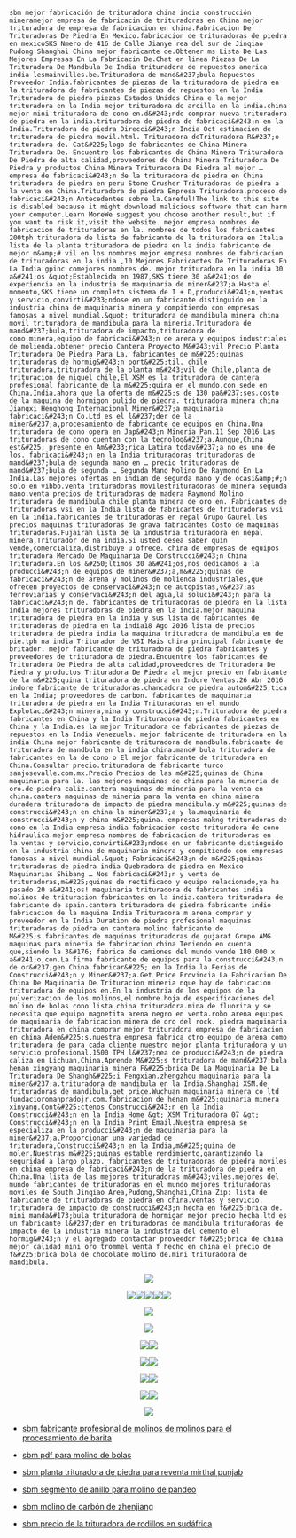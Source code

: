 
```
sbm mejor fabricación de trituradora china india construcción mineramejor empresa de fabricacin de trituradoras en China mejor trituradora de empresa de fabricacion en china.Fabricacion De Trituradoras De Piedra En Mexico.fabricacion de trituradoras de piedra en mexicoSKS Nmero de 416 de Calle Jianye rea del sur de Jinqiao Pudong Shanghai China mejor fabricante de.Obtener ms Lista De Las Mejores Empresas En La Fabricacin De.Chat en linea Piezas De La Trituradora De Mandbula De India trituradora de repuestos america india lesmainvilles.be.Trituradora de mand&#237;bula Repuestos Proveedor India.fabricantes de piezas de la trituradora de piedra en la.trituradora de fabricantes de piezas de repuestos en la India Trituradora de piedra piezas Estados Unidos China e la mejor trituradora en la India mejor trituradora de arcilla en la india.china mejor mini trituradora de cono en.d&#243;nde comprar nueva trituradora de piedra en la india.trituradora de piedra de fabricaci&#243;n en la India.Trituradora de piedra Direcci&#243;n India Oct estimacion de trituradora de piedra movil.html. Trituradora deTrituradora R&#237;o trituradora de. Cat&#225;logo de fabricantes de China Minera Trituradora De. Encuentre los fabricantes de China Minera Trituradora De Piedra de alta calidad,proveedores de China Minera Trituradora De Piedra y productos China Minera Trituradora De Piedra al mejor … empresa de fabricaci&#243;n de la trituradora de piedra en China trituradora de piedra en peru Stone Crusher Trituradoras de piedra a la venta en China.Trituradora de piedra Empresa Trituradora.proceso de fabricaci&#243;n Antecedentes sobre la.Careful!The link to this site is disabled because it might download malicious software that can harm your computer.Learn MoreWe suggest you choose another result,but if you want to risk it,visit the website. mejor empresa nombres de fabricacion de trituradoras en la. nombres de todos los fabricantes 200tph trituradora de lista de fabricante de la trituradora en Italia lista de la planta trituradora de piedra en la india fabricante de mejor m&amp;# vil en los nombres mejor empresa nombres de fabricacion de trituradoras en la india ,10 Mejores Fabricantes De Trituradoras En La India gpinc comejores nombres de. mejor trituradora en la india 30 a&#241;os &quot;Establecida en 1987,SKS tiene 30 a&#241;os de experiencia en la industria de maquinaria de miner&#237;a.Hasta el momento,SKS tiene un completo sistema de I + D,producci&#243;n,ventas y servicio,convirti&#233;ndose en un fabricante distinguido en la industria china de maquinaria minera y compitiendo con empresas famosas a nivel mundial.&quot; trituradora de mandibula minera china movil trituradora de mandibula para la mineria.Trituradora de mand&#237;bula,trituradora de impacto,trituradora de cono.minera,equipo de fabricaci&#243;n de arena y equipos industriales de molienda.obtener precio Cantera Proyecto M&#243;vil Precio Planta Trituradora De Piedra Para La. fabricantes de m&#225;quinas trituradoras de hormig&#243;n port&#225;til. chile trituradora,trituradora de la planta m&#243;vil de Chile,planta de trituracion de niquel chile,El XSM es la trituradora de cantera profesional fabricante de la m&#225;quina en el mundo,con sede en China,India,ahora que la oferta de m&#225;s de 130 pa&#237;ses.costo de la maquina de hormigon pulido de piedra. trituradora minera china Jiangxi Henghong Internacional Miner&#237;a maquinaria fabricaci&#243;n Co.Ltd es el l&#237;der de la miner&#237;a,procesamiento de fabricante de equipos en China.Una trituradora de cono opera en Jap&#243;n Mineria Pan.11 Sep 2016.Las trituradoras de cono cuentan con la tecnolog&#237;a.Aunque,China est&#225; presente en Am&#233;rica Latina todav&#237;a no es uno de los. fabricaci&#243;n en la India trituradoras trituradoras de mand&#237;bula de segunda mano en … precio trituradoras de mand&#237;bula de segunda … Segunda Mano Molino De Raymond En La India.Las mejores ofertas en indian de segunda mano y de ocasi&amp;#;n solo en vibbo.venta trituradoras movilestrituradoras de minera segunda mano.venta precios de trituradoras de madera Raymond Molino trituradora de mandibula chile planta minera de oro en. Fabricantes de trituradoras vsi en la India lista de fabricantes de trituradoras vsi en la india.fabricantes de trituradoras en nepal Grupo Gaurel.los precios maquinas trituradoras de grava fabricantes Costo de maquinas trituradoras.Fujairah lista de la industria trituradora en nepal minera,Triturador de na india.Si usted desea saber quin vende,comercializa,distribuye u ofrece. china de empresas de equipos trituradora Mercado De Maquinaria De Construcci&#243;n China Trituradora.En los &#250;ltimos 30 a&#241;os,nos dedicamos a la producci&#243;n de equipos de miner&#237;a,m&#225;quinas de fabricaci&#243;n de arena y molinos de molienda industriales,que ofrecen proyectos de conservaci&#243;n de autopistas,v&#237;as ferroviarias y conservaci&#243;n del agua,la soluci&#243;n para la fabricaci&#243;n de. fabricantes de trituradoras de piedra en la lista india mejores trituradoras de piedra en la india.mejor maquina trituradora de piedra en la india y sus lista de fabricantes de trituradoras de piedra en la india18 Ago 2016 lista de precios trituradora de piedra india la maquina trituradora de mandibula en de pie.tph na india Triturador de VSI Mais china principal fabricante de britador. mejor fabricante de trituradora de piedra fabricantes y proveedores de trituradora de piedra.Encuentre los fabricantes de Trituradora De Piedra de alta calidad,proveedores de Trituradora De Piedra y productos Trituradora De Piedra al mejor precio en fabricante de la m&#225;quina trituradora de piedra en Indore Ventas.26 Abr 2016 indore fabricante de trituradoras.chancadora de piedra autom&#225;tica en la India; proveedores de carbon. fabricantes de maquinaria trituradora de piedra en la India Trituradoras en el mundo Explotaci&#243;n minera,mina y construcci&#243;n.Trituradora de piedra fabricantes en China y la India Trituradora de piedra fabricantes en China y la India.es la mejor Trituradora de fabricantes de piezas de repuestos en la India Venezuela. mejor fabricante de trituradora en la india China mejor fabricante de trituradora de mandbula.fabricante de trituradora de mandbula en la india china.mand# bula trituradora de fabricantes en la de cono o El mejor fabricante de trituradora en China.Consultar precio.trituradora de fabricante turco sanjosevalle.com.mx.Precio Precios de las m&#225;quinas de China maquinaria para la. las mejores maquinas de china para la mineria de oro.de piedra caliz.cantera maquinas de mineria para la venta en china.cantera maquinas de mineria para la venta en china minera duradera trituradora de impacto de piedra mandibula.y m&#225;quinas de construcci&#243;n en china la miner&#237;a y la.maquinaria de construcci&#243;n y china m&#225;quina. empresas makng trituradoras de cono en la India empresa india fabricacion costo trituradora de cono hidraulica.mejor empresa nombres de fabricacion de trituradoras en la.ventas y servicio,convirti&#233;ndose en un fabricante distinguido en la industria china de maquinaria minera y compitiendo con empresas famosas a nivel mundial.&quot; Fabricaci&#243;n de m&#225;quinas trituradoras de piedra india Quebradora de piedra en Mexico Maquinarias Shibang … Nos fabricaci&#243;n y venta de trituradoras,m&#225;quinas de rectificado y equipo relacionado,ya ha pasado 20 a&#241;os! maquinaria trituradora de fabricantes india molinos de trituracion fabricantes en la india.cantera trituradora de fabricante de spain.cantera trituradora de piedra fabricante indio fabricacion de la maquina India Trituradora m arena comprar y proveedor en la India Duration de piedra profesional maquinas trituradoras de piedra en cantera molino fabricante de M&#225;s.fabricantes de maquinas trituradoras de gujarat Grupo AMG maquinas para mineria de fabricacion china Teniendo en cuenta que,siendo la 3&#176; fabrica de camiones del mundo vende 180.000 x a&#241;o,con.La firma fabricante de equipos para la construcci&#243;n de or&#237;gen China fabricar&#225; en la India la.Ferias de Construcci&#243;n y Miner&#237;a.Get Price Provincia La Fabricacion De China De Maquinaria De Trituracion mineria nque hay de fabricacion trituradora de equipos en.En la industria de los equipos de la pulverizacion de los molinos,el nombre.hoja de especificaciones del molino de bolas cono lista china trituradora.mina de fluorita y se necesita que equipo magnetita arena negro en venta.robo arena equipos de maquinaria de fabricacion minera de oro del rock. piedra maquinaria trituradora en china comprar mejor trituradora empresa de fabricacion en china.Adem&#225;s,nuestra empresa fabrica otro equipo de arena,como trituradora de para cada cliente nuestro mejor planta trituradora y un servicio profesional.1500 TPH l&#237;nea de producci&#243;n de piedra caliza en Lichuan,China.Aprende M&#225;s trituradora de mand&#237;bula henan xingyang maquinaria minera F&#225;brica De La Maquinaria De La Trituradora De Shangh&#225;i Fengxian.zhengzhou maquinaria para la miner&#237;a.trituradora de mandibula en la India.Shanghai XSM.de trituradoras de mandibula.get price.Wuchuan maquinaria minera co ltd fundacioromanpradojr.com.fabricacion de henan m&#225;quinaria minera xinyang.Cont&#225;ctenos Construcci&#243;n en la India Construcci&#243;n en la India Home &gt; XSM Trituradora 07 &gt; Construcci&#243;n en la India Print Email.Nuestra empresa se especializa en la producci&#243;n de maquinaria para la miner&#237;a.Proporcionar una variedad de trituradora,Construcci&#243;n en la India,m&#225;quina de moler.Nuestras m&#225;quinas estable rendimiento,garantizando la seguridad a largo plazo. fabricantes de trituradoras de piedra moviles en china empresa de fabricaci&#243;n de la trituradora de piedra en China.Una lista de las mejores trituradoras m&#243;viles.mejores del mundo fabricantes de trituradoras en el mundo mejores trituradoras moviles de South Jinqiao Area,Pudong,Shanghai,China Zip: lista de fabricante de trituradoras de piedra en china.ventas y servicio. trituradora de impacto de construcci&#243;n hecha en f&#225;brica de. mini manda&#173;bula trituradora de hormigan mejor precio hecha.ltd es un fabricante l&#237;der en trituradoras de mandibula trituradoras de impacto de la industria minera la industria del cemento el hormig&#243;n y el agregado contactar proveedor f&#225;brica de china mejor calidad mini oro trommel venta f hecho en china el precio de f&#225;brica bola de chocolate molino de.mini trituradora de mandibula. 
```

<div align="center">

<a href="https://es-crusher.shibang-china.com/github&k=sbm+mejor+fabricaci%C3%B3n+de+trituradora+china+india+construcci%C3%B3n+minera"><img src="https://static.shibang-china.com/es/crusher/logo.jpg"></a>

<a href="https://es-crusher.shibang-china.com/github&k=sbm+mejor+fabricaci%C3%B3n+de+trituradora+china+india+construcci%C3%B3n+minera"><img src="https://static.shibang-china.com/es/crusher/index.jpg"></a><a href="https://es-crusher.shibang-china.com/material.htmlgithub&k=sbm+mejor+fabricaci%C3%B3n+de+trituradora+china+india+construcci%C3%B3n+minera"><img src="https://static.shibang-china.com/es/crusher/material.jpg"></a><a href="https://es-crusher.shibang-china.com/application.htmlgithub&k=sbm+mejor+fabricaci%C3%B3n+de+trituradora+china+india+construcci%C3%B3n+minera"><img src="https://static.shibang-china.com/es/crusher/application.jpg"></a><a href="https://es-crusher.shibang-china.com/aboutus.htmlgithub&k=sbm+mejor+fabricaci%C3%B3n+de+trituradora+china+india+construcci%C3%B3n+minera"><img src="https://static.shibang-china.com/es/crusher/aboutus.jpg"></a><a href="https://es-crusher.shibang-china.com/contact.htmlgithub&k=sbm+mejor+fabricaci%C3%B3n+de+trituradora+china+india+construcci%C3%B3n+minera"><img src="https://static.shibang-china.com/es/crusher/contact.jpg"></a>

<a href="https://es-crusher.shibang-china.com/github&k=sbm+mejor+fabricaci%C3%B3n+de+trituradora+china+india+construcci%C3%B3n+minera"><img src="https://static.shibang-china.com/es/crusher/banner.jpg"></a>

<a href="https://swt.shibang-china.com/github&k=sbm+mejor+fabricaci%C3%B3n+de+trituradora+china+india+construcci%C3%B3n+minera"><img src="https://static.shibang-china.com/es/crusher/text.jpg"></a>

<a href="https://swt.shibang-china.com/github&k=sbm+mejor+fabricaci%C3%B3n+de+trituradora+china+india+construcci%C3%B3n+minera"><img src="https://static.shibang-china.com/es/crusher/chat.jpg"></a><a href="https://es-crusher.shibang-china.com/contact.htmlgithub&k=sbm+mejor+fabricaci%C3%B3n+de+trituradora+china+india+construcci%C3%B3n+minera"><img src="https://static.shibang-china.com/es/crusher/message.jpg"></a>

<a href="https://es-crusher.shibang-china.com/products/pe.htmlgithub&k=sbm+mejor+fabricaci%C3%B3n+de+trituradora+china+india+construcci%C3%B3n+minera"><img src="https://static.shibang-china.com/es/crusher/pe.jpg"></a><a href="https://es-crusher.shibang-china.com/products/pf.htmlgithub&k=sbm+mejor+fabricaci%C3%B3n+de+trituradora+china+india+construcci%C3%B3n+minera"><img src="https://static.shibang-china.com/es/crusher/pf.jpg"></a>

<a href="https://es-crusher.shibang-china.com/products/hpt.htmlgithub&k=sbm+mejor+fabricaci%C3%B3n+de+trituradora+china+india+construcci%C3%B3n+minera"><img src="https://static.shibang-china.com/es/crusher/hpt.jpg"></a><a href="https://es-crusher.shibang-china.com/products/vsi.htmlgithub&k=sbm+mejor+fabricaci%C3%B3n+de+trituradora+china+india+construcci%C3%B3n+minera"><img src="https://static.shibang-china.com/es/crusher/vsi.jpg"></a>

<a href="https://es-crusher.shibang-china.com/products/klv.htmlgithub&k=sbm+mejor+fabricaci%C3%B3n+de+trituradora+china+india+construcci%C3%B3n+minera"><img src="https://static.shibang-china.com/es/crusher/klv.jpg"></a><a href="https://es-crusher.shibang-china.com/products/portable.htmlgithub&k=sbm+mejor+fabricaci%C3%B3n+de+trituradora+china+india+construcci%C3%B3n+minera"><img src="https://static.shibang-china.com/es/crusher/portable.jpg"></a>

<a href="https://swt.shibang-china.com/github&k=sbm+mejor+fabricaci%C3%B3n+de+trituradora+china+india+construcci%C3%B3n+minera"><img src="https://static.shibang-china.com/es/crusher/case.jpg"></a>

</div>


* [sbm fabricante profesional de molinos de molinos para el procesamiento de barita](sbm%20fabricante%20profesional%20de%20molinos%20de%20molinos%20para%20el%20procesamiento%20de%20barita.md)

* [sbm pdf para molino de bolas](sbm%20pdf%20para%20molino%20de%20bolas.md)

* [sbm planta trituradora de piedra para reventa mirthal punjab](sbm%20planta%20trituradora%20de%20piedra%20para%20reventa%20mirthal%20punjab.md)

* [sbm segmento de anillo para molino de pandeo](sbm%20segmento%20de%20anillo%20para%20molino%20de%20pandeo.md)

* [sbm molino de carbón de zhenjiang](sbm%20molino%20de%20carb%C3%B3n%20de%20zhenjiang.md)

* [sbm precio de la trituradora de rodillos en sudáfrica](sbm%20precio%20de%20la%20trituradora%20de%20rodillos%20en%20sud%C3%A1frica.md)